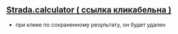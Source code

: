 ## [Strada.calculator ( ссылка кликабельна )](https://yrgenius.github.io/Strada.calculator/)

* при клике по сохраненному результату, он будет удален